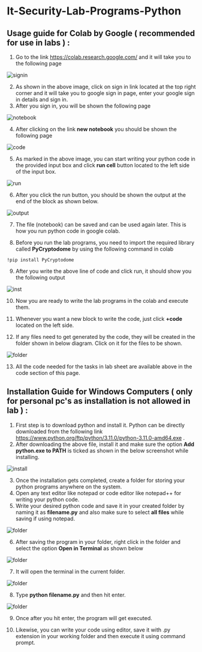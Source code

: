 # It-Security-Lab-Programs-Python

## Usage guide for Colab by Google ( recommended for use in labs ) :

1. Go to the link https://colab.research.google.com/ and it will take you to the following page 

![signin](https://user-images.githubusercontent.com/111919907/200288510-93f80b2f-efad-4ede-9e2f-5b6e5e5a4b20.png)

2. As shown in the above image, click on sign in link located at the top right corner and it will take you to google sign in page, enter your google sign in details and sign in. 
3. After you sign in, you will be shown the following page

![notebook](https://user-images.githubusercontent.com/111919907/200290050-0e429b01-eaad-4442-b467-fb6a059e7153.png)

4. After clicking on the link **new notebook** you should be shown the following page 

![code](https://user-images.githubusercontent.com/111919907/200290706-528a13b3-04d7-4900-af7e-e1edced03e3c.png)

5. As marked in the above image, you can start writing your python code in the provided input box and click **run cell** button located to the left side of the input box.

![run](https://user-images.githubusercontent.com/111919907/200291330-62d03d9b-16cd-4371-9495-431f8abbff46.png)

6. After you click the run button, you should be shown the output at the end of the block as shown below.

![output](https://user-images.githubusercontent.com/111919907/200291941-ca0ede2f-73f8-4ddd-9b12-d7a24af462be.png)

7. The file (notebook) can be saved and can be used again later. This is how you run python code in google colab.

8. Before you run the lab programs, you need to import the required library called **PyCryptodome** by using the following command in colab

```
!pip install PyCryptodome
```
 9. After you write the above line of code and click run, it should show you the following output 

![inst](https://user-images.githubusercontent.com/111919907/200293654-7e6600a4-4c3d-4891-97d0-fc2d6343885a.png)

10. Now you are ready to write the lab programs in the colab and execute them.

11. Whenever you want a new block to write the code, just click **+code** located on the left side.

12. If any files need to get generated by the code, they will be created in the folder shown in below diagram. Click on it for the files to be shown.

![folder](https://user-images.githubusercontent.com/111919907/200296552-37a2760d-cd25-4b45-bdce-8ea86486814f.png)


13. All the code needed for the tasks in lab sheet are available above in the code section of this page. 



## Installation Guide for Windows Computers ( only for personal pc's as installation is not allowed in lab ) :


1. First step is to download python and install it. Python can be directly downloaded from the following link https://www.python.org/ftp/python/3.11.0/python-3.11.0-amd64.exe .
2. After downloading the above file, install it and make sure the option **Add python.exe to PATH** is ticked as shown in the below screenshot while installing. 

![install](https://user-images.githubusercontent.com/111919907/200187308-9e472c2b-25c3-492f-91b6-5b0214a7e4c7.png)

3. Once the installation gets completed, create a folder for storing your python programs anywhere on the system.
4. Open any text editor like notepad or code editor like notepad++ for writing your python code.
5. Write your desired python code and save it in your created folder by naming it as **filename.py** and also make sure to select **all files** while saving if using notepad.

![folder](https://user-images.githubusercontent.com/111919907/200188167-a8321634-565e-421e-a1ce-1d4cd9cd10f2.png)

6. After saving the program in your folder, right click in the folder and select the option **Open in Terminal** as shown below 

![folder](https://user-images.githubusercontent.com/111919907/200188363-1b36e01f-f3c3-4e30-9b78-68f15b2f1e2a.png)

7. It will open the terminal in the current folder.

![folder](https://user-images.githubusercontent.com/111919907/200188437-4f8a2704-c18b-4f01-9c20-b82c37bca873.png)

8. Type **python<space> filename.py** and then hit enter.

![folder](https://user-images.githubusercontent.com/111919907/200188568-a02af81e-f1a3-4335-8f8b-1b3bb6606718.png)

9. Once after you hit enter, the program will get executed. 
  
10. Likewise, you can write your code using editor, save it with .py extension in your working folder and then execute it using command prompt.
  
  
  
